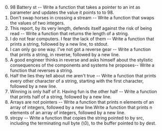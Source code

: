 0. 98 Battery st -- Write a function that takes a pointer to an int as parameter and updates the value it points to to 98.
1. Don't swap horses in crossing a stream -- Write a function that swaps the values of two integers.
2. This report, by its very length, defends itself against the risk of being read -- Write a function that returns the length of a string.
3. I do not fear computers. I fear the lack of them -- Write a function that prints a string, followed by a new line, to stdout.
4. I can only go one way. I've not got a reverse gear -- Write a function that prints a string, in reverse, followed by a new line.
5. A good engineer thinks in reverse and asks himself about the stylistic consequences of the components and systems he proposes-- Write a function that reverses a string.
6. Half the lies they tell about me aren't true -- Write a function that prints every other character of a string, starting with the first character, followed by a new line.
7. Winning is only half of it. Having fun is the other half -- Write a function that prints half of a string, followed by a new line.
8. Arrays are not pointers -- Write a function that prints n elements of an array of integers, followed by a new line.Write a function that prints n elements of an array of integers, followed by a new line.
9. strcpy -- Write a function that copies the string pointed to by src, including the terminating null byte (\0), to the buffer pointed to by dest.
